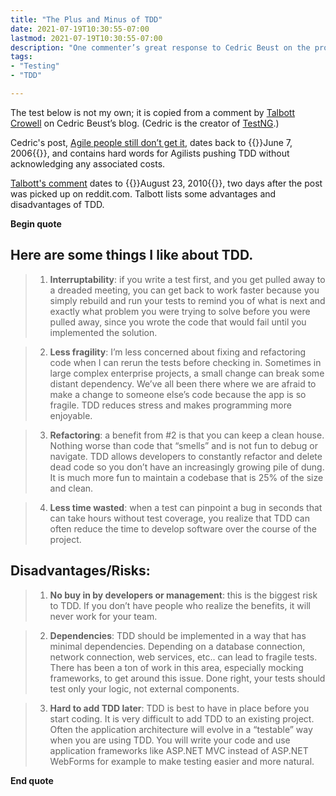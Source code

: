 ```yaml
---
title: "The Plus and Minus of TDD"
date: 2021-07-19T10:30:55-07:00
lastmod: 2021-07-19T10:30:55-07:00
description: "One commenter’s great response to Cedric Beust on the pro's and cons of test-driven development. I posted this previously on the Wordpress blog in 2015 (and in a gist in 2013)."
tags:
- "Testing"
- "TDD"

---
```


The test below is not my own; it is copied from a comment by [Talbott Crowell](https://talbottcrowell.wordpress.com) on Cedric Beust’s blog. (Cedric is the creator of [TestNG](https://testng.org/).)

Cedric's post, [Agile people still don’t get it](https://www.beust.com/weblog/agile-people-still-dont-get-it/), dates back to {{<rawhtml>}}<time datetime="2006-06-07">June 7, 2006</time>{{</rawhtml>}}, and contains hard words for Agilists pushing TDD without acknowledging any associated costs.

[Talbott's comment](https://www.beust.com/weblog/agile-people-still-dont-get-it/#comment-5569) dates to {{<rawhtml>}}<time datetime="2010-08-23">August 23, 2010</time>{{</rawhtml>}}, two days after the post was picked up on reddit.com. Talbott lists some advantages and disadvantages of TDD.

<!--more-->

**Begin quote**

## Here are some things I like about TDD.

> 1. **Interruptability**: if you write a test first, and you get pulled away to a dreaded meeting, you can get back to work faster because you simply rebuild and
run your tests to remind you of what is next and exactly what problem you were
trying to solve before you were pulled away, since you wrote the code that would
fail until you implemented the solution.

> 2. **Less fragility**: I’m less concerned about fixing and refactoring code when I
can rerun the tests before checking in. Sometimes in large complex enterprise
projects, a small change can break some distant dependency. We’ve all been there
where we are afraid to make a change to someone else’s code because the app is
so fragile. TDD reduces stress and makes programming more enjoyable.

> 3. **Refactoring**: a benefit from #2 is that you can keep a clean house. Nothing
worse than code that “smells” and is not fun to debug or navigate. TDD allows
developers to constantly refactor and delete dead code so you don’t have an
increasingly growing pile of dung. It is much more fun to maintain a codebase
that is 25% of the size and clean.

> 4. **Less time wasted**: when a test can pinpoint a bug in seconds that can take
hours without test coverage, you realize that TDD can often reduce the time to
develop software over the course of the project.

## Disadvantages/Risks:

> 1. **No buy in by developers or management**: this is the biggest risk to TDD. If
you don’t have people who realize the benefits, it will never work for your team.

> 2. **Dependencies**: TDD should be implemented in a way that has minimal dependencies. Depending on a database connection, network connection, web services, etc.. can lead to fragile tests. There has been a ton of work in this area, especially mocking frameworks, to get around this issue. Done right, your tests should test only your logic, not external components.

> 3. **Hard to add TDD later**: TDD is best to have in place before you start coding. It is very difficult to add TDD to an existing project. Often the application architecture will evolve in a “testable” way when you are using TDD. You will write your code and use application frameworks like ASP.NET MVC instead of
ASP.NET WebForms for example to make testing easier and more natural.

**End quote**
